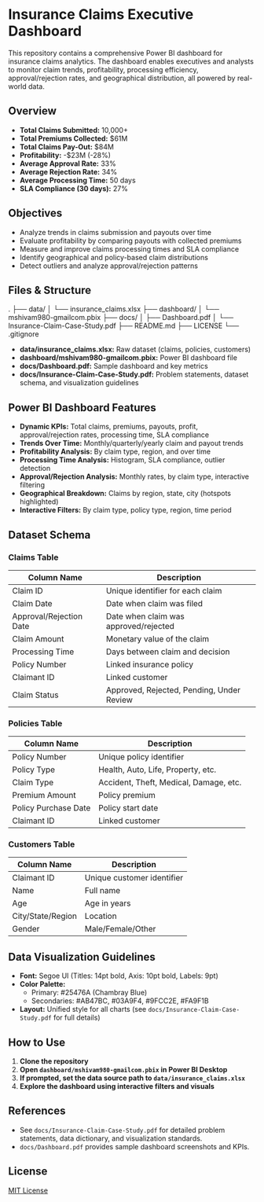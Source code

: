 # Insurance Claims Executive Dashboard

This repository contains a comprehensive Power BI dashboard for insurance claims analytics. The dashboard enables executives and analysts to monitor claim trends, profitability, processing efficiency, approval/rejection rates, and geographical distribution, all powered by real-world data.

## Overview

- **Total Claims Submitted:** 10,000+
- **Total Premiums Collected:** $61M
- **Total Claims Pay-Out:** $84M
- **Profitability:** -$23M (-28%)
- **Average Approval Rate:** 33%
- **Average Rejection Rate:** 34%
- **Average Processing Time:** 50 days
- **SLA Compliance (30 days):** 27%

## Objectives

- Analyze trends in claims submission and payouts over time
- Evaluate profitability by comparing payouts with collected premiums
- Measure and improve claims processing times and SLA compliance
- Identify geographical and policy-based claim distributions
- Detect outliers and analyze approval/rejection patterns

## Files & Structure
.
├── data/
│ └── insurance_claims.xlsx
├── dashboard/
│ └── mshivam980-gmailcom.pbix
├── docs/
│ ├── Dashboard.pdf
│ └── Insurance-Claim-Case-Study.pdf
├── README.md
├── LICENSE
└── .gitignore

- **data/insurance_claims.xlsx:** Raw dataset (claims, policies, customers)
- **dashboard/mshivam980-gmailcom.pbix:** Power BI dashboard file
- **docs/Dashboard.pdf:** Sample dashboard and key metrics
- **docs/Insurance-Claim-Case-Study.pdf:** Problem statements, dataset schema, and visualization guidelines

## Power BI Dashboard Features

- **Dynamic KPIs:** Total claims, premiums, payouts, profit, approval/rejection rates, processing time, SLA compliance
- **Trends Over Time:** Monthly/quarterly/yearly claim and payout trends
- **Profitability Analysis:** By claim type, region, and over time
- **Processing Time Analysis:** Histogram, SLA compliance, outlier detection
- **Approval/Rejection Analysis:** Monthly rates, by claim type, interactive filtering
- **Geographical Breakdown:** Claims by region, state, city (hotspots highlighted)
- **Interactive Filters:** By claim type, policy type, region, time period

## Dataset Schema

### Claims Table

| Column Name           | Description                                                 |
|-----------------------|-------------------------------------------------------------|
| Claim ID              | Unique identifier for each claim                            |
| Claim Date            | Date when claim was filed                                   |
| Approval/Rejection Date | Date when claim was approved/rejected                      |
| Claim Amount          | Monetary value of the claim                                 |
| Processing Time       | Days between claim and decision                             |
| Policy Number         | Linked insurance policy                                     |
| Claimant ID           | Linked customer                                             |
| Claim Status          | Approved, Rejected, Pending, Under Review                   |

### Policies Table

| Column Name        | Description                                |
|--------------------|--------------------------------------------|
| Policy Number      | Unique policy identifier                   |
| Policy Type        | Health, Auto, Life, Property, etc.         |
| Claim Type         | Accident, Theft, Medical, Damage, etc.     |
| Premium Amount     | Policy premium                             |
| Policy Purchase Date| Policy start date                          |
| Claimant ID        | Linked customer                            |

### Customers Table

| Column Name | Description                    |
|-------------|--------------------------------|
| Claimant ID | Unique customer identifier     |
| Name        | Full name                      |
| Age         | Age in years                   |
| City/State/Region | Location                  |
| Gender      | Male/Female/Other              |

## Data Visualization Guidelines

- **Font:** Segoe UI (Titles: 14pt bold, Axis: 10pt bold, Labels: 9pt)
- **Color Palette:**  
  - Primary: #25476A (Chambray Blue)  
  - Secondaries: #AB47BC, #03A9F4, #9FCC2E, #FA9F1B
- **Layout:** Unified style for all charts (see `docs/Insurance-Claim-Case-Study.pdf` for full details)

## How to Use

1. **Clone the repository**
2. **Open `dashboard/mshivam980-gmailcom.pbix` in Power BI Desktop**
3. **If prompted, set the data source path to `data/insurance_claims.xlsx`**
4. **Explore the dashboard using interactive filters and visuals**

## References

- See `docs/Insurance-Claim-Case-Study.pdf` for detailed problem statements, data dictionary, and visualization standards.
- `docs/Dashboard.pdf` provides sample dashboard screenshots and KPIs.

## License

[MIT License](LICENSE)

